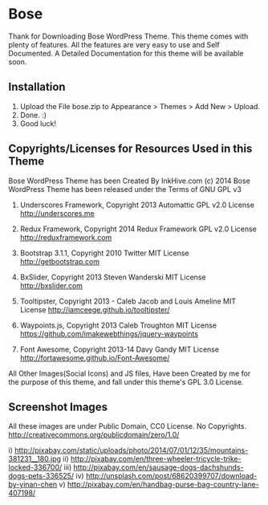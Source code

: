 Bose
==================

Thank for Downloading Bose WordPress Theme. This theme comes with plenty of features. All the features are very easy to use and Self Documented. A Detailed Documentation for this theme will be available soon.

Installation
---------------

1. Upload the File bose.zip to Appearance > Themes > Add New > Upload.
2. Done. :)
3. Good luck!



Copyrights/Licenses for Resources Used in this Theme
----------------------------------------------------

Bose WordPress Theme has been Created By InkHive.com (c) 2014
Bose WordPress Theme has been released under the Terms of GNU GPL v3

1. Underscores Framework, Copyright 2013 Automattic
	GPL v2.0 License
	http://underscores.me
	
2. Redux Framework, Copyright 2014 Redux Framework
	GPL v2.0 License
	http://reduxframework.com
		
3. Bootstrap 3.1.1, Copyright 2010 Twitter
	MIT License
	http://getbootstrap.com
	
4. BxSlider, Copyright 2013 Steven Wanderski 
	MIT License
	http://bxslider.com
	
5. Tooltipster, Copyright 2013 - Caleb Jacob and Louis Ameline
	MIT License
	http://iamceege.github.io/tooltipster/
	
6. Waypoints.js, Copyright 2013 Caleb Troughton
	MIT License
	https://github.com/imakewebthings/jquery-waypoints
	
7. Font Awesome, Copyright 2013-14 Davy Gandy
	MIT License
	http://fortawesome.github.io/Font-Awesome/
		
	
All Other Images(Social Icons) and JS files, Have been Created by me for the purpose of this theme, and fall under this theme's GPL 3.0 License. 

Screenshot Images
-----------------

All these images are under Public Domain, CC0 License. No Copyrights.
http://creativecommons.org/publicdomain/zero/1.0/

i) http://pixabay.com/static/uploads/photo/2014/07/01/12/35/mountains-381231__180.jpg
ii) http://pixabay.com/en/three-wheeler-tricycle-trike-locked-336700/
iii) http://pixabay.com/en/sausage-dogs-dachshunds-dogs-pets-336525/
iv) http://unsplash.com/post/68620399707/download-by-yinan-chen 
v) http://pixabay.com/en/handbag-purse-bag-country-lane-407198/